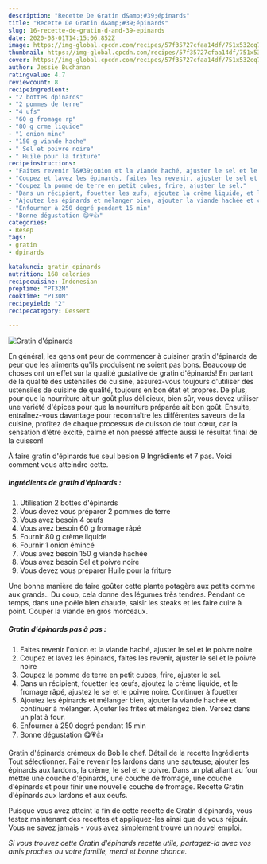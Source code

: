 ```yaml
---
description: "Recette De Gratin d&amp;#39;épinards"
title: "Recette De Gratin d&amp;#39;épinards"
slug: 16-recette-de-gratin-d-and-39-epinards
date: 2020-08-01T14:15:06.852Z
image: https://img-global.cpcdn.com/recipes/57f35727cfaa14df/751x532cq70/gratin-depinards-photo-principale-de-la-recette.jpg
thumbnail: https://img-global.cpcdn.com/recipes/57f35727cfaa14df/751x532cq70/gratin-depinards-photo-principale-de-la-recette.jpg
cover: https://img-global.cpcdn.com/recipes/57f35727cfaa14df/751x532cq70/gratin-depinards-photo-principale-de-la-recette.jpg
author: Jessie Buchanan
ratingvalue: 4.7
reviewcount: 8
recipeingredient:
- "2 bottes dpinards"
- "2 pommes de terre"
- "4 ufs"
- "60 g fromage rp"
- "80 g crme liquide"
- "1 onion minc"
- "150 g viande hache"
- " Sel et poivre noire"
- " Huile pour la friture"
recipeinstructions:
- "Faites revenir l&#39;onion et la viande haché, ajuster le sel et le poivre noire"
- "Coupez et lavez les épinards, faites les revenir, ajuster le sel et le poivre noire"
- "Coupez la pomme de terre en petit cubes, frire, ajuster le sel."
- "Dans un récipient, fouetter les œufs, ajoutez la crème liquide, et le fromage râpé, ajustez le sel et le poivre noire. Continuer à fouetter"
- "Ajoutez les épinards et mélanger bien, ajouter la viande hachée et continuer à mélanger. Ajouter les frites et mélangez bien. Versez dans un plat à four."
- "Enfourner à 250 degré pendant 15 min"
- "Bonne dégustation 😋💗👍"
categories:
- Resep
tags:
- gratin
- dpinards

katakunci: gratin dpinards 
nutrition: 168 calories
recipecuisine: Indonesian
preptime: "PT32M"
cooktime: "PT30M"
recipeyield: "2"
recipecategory: Dessert

---
```



![Gratin d&#39;épinards](https://img-global.cpcdn.com/recipes/57f35727cfaa14df/751x532cq70/gratin-depinards-photo-principale-de-la-recette.jpg)

En général, les gens ont peur de commencer à cuisiner gratin d&#39;épinards de peur que les aliments qu'ils produisent ne soient pas bons. Beaucoup de choses ont un effet sur la qualité gustative de gratin d&#39;épinards! En partant de la qualité des ustensiles de cuisine, assurez-vous toujours d'utiliser des ustensiles de cuisine de qualité, toujours en bon état et propres. De plus, pour que la nourriture ait un goût plus délicieux, bien sûr, vous devez utiliser une variété d'épices pour que la nourriture préparée ait bon goût. Ensuite, entraînez-vous davantage pour reconnaître les différentes saveurs de la cuisine, profitez de chaque processus de cuisson de tout cœur, car la sensation d'être excité, calme et non pressé affecte aussi le résultat final de la cuisson!

<!--inarticleads1-->

À faire gratin d&#39;épinards tue seul besion 9 Ingrédients et 7 pas. Voici comment vous atteindre cette.

##### Ingrédients de gratin d&#39;épinards :

1. Utilisation 2 bottes d&#39;épinards
1. Vous devez vous préparer 2 pommes de terre
1. Vous avez besoin 4 œufs
1. Vous avez besoin 60 g fromage râpé
1. Fournir 80 g crème liquide
1. Fournir 1 onion émincé
1. Vous avez besoin 150 g viande hachée
1. Vous avez besoin  Sel et poivre noire
1. Vous devez vous préparer  Huile pour la friture


Une bonne manière de faire goûter cette plante potagère aux petits comme aux grands.. Du coup, cela donne des légumes très tendres. Pendant ce temps, dans une poêle bien chaude, saisir les steaks et les faire cuire à point. Couper la viande en gros morceaux. 

<!--inarticleads2-->

##### Gratin d&#39;épinards pas à pas :

1. Faites revenir l&#39;onion et la viande haché, ajuster le sel et le poivre noire
1. Coupez et lavez les épinards, faites les revenir, ajuster le sel et le poivre noire
1. Coupez la pomme de terre en petit cubes, frire, ajuster le sel.
1. Dans un récipient, fouetter les œufs, ajoutez la crème liquide, et le fromage râpé, ajustez le sel et le poivre noire. Continuer à fouetter
1. Ajoutez les épinards et mélanger bien, ajouter la viande hachée et continuer à mélanger. Ajouter les frites et mélangez bien. Versez dans un plat à four.
1. Enfourner à 250 degré pendant 15 min
1. Bonne dégustation 😋💗👍


Gratin d&#39;épinards crémeux de Bob le chef. Détail de la recette Ingrédients Tout sélectionner. Faire revenir les lardons dans une sauteuse; ajouter les épinards aux lardons, la crème, le sel et le poivre. Dans un plat allant au four mettre une couche d&#39;épinards, une couche de fromage, une couche d&#39;épinards et pour finir une nouvelle couche de fromage. Recette Gratin d&#39;épinards aux lardons et aux oeufs. 

<!--inarticleads1-->

<p>
Puisque vous avez atteint la fin de cette recette de Gratin d&#39;épinards, vous testez maintenant des recettes et appliquez-les ainsi que de vous réjouir. Vous ne savez jamais - vous avez simplement trouvé un nouvel emploi.
</p>

<p>
<i>Si vous trouvez cette Gratin d&#39;épinards recette utile, partagez-la avec vos amis proches ou votre famille, merci et bonne chance.</i>
</p>
